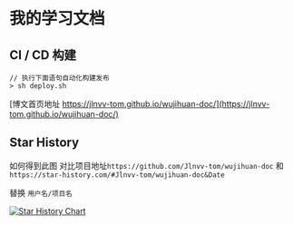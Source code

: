 # 我的学习文档

## CI / CD 构建

```
// 执行下面语句自动化构建发布
> sh deploy.sh    
```

[博文首页地址 https://jlnvv-tom.github.io/wujihuan-doc/](https://jlnvv-tom.github.io/wujihuan-doc/)

## Star History

如何得到此图
对比项目地址`https://github.com/Jlnvv-tom/wujihuan-doc` 和 `https://star-history.com/#Jlnvv-tom/wujihuan-doc&Date`

替换  `用户名/项目名`

[![Star History Chart](https://api.star-history.com/svg?repos=Jlnvv-tom/wujihuan-doc&type=Date)](https://star-history.com/#Jlnvv-tom/wujihuan-doc&Date)
